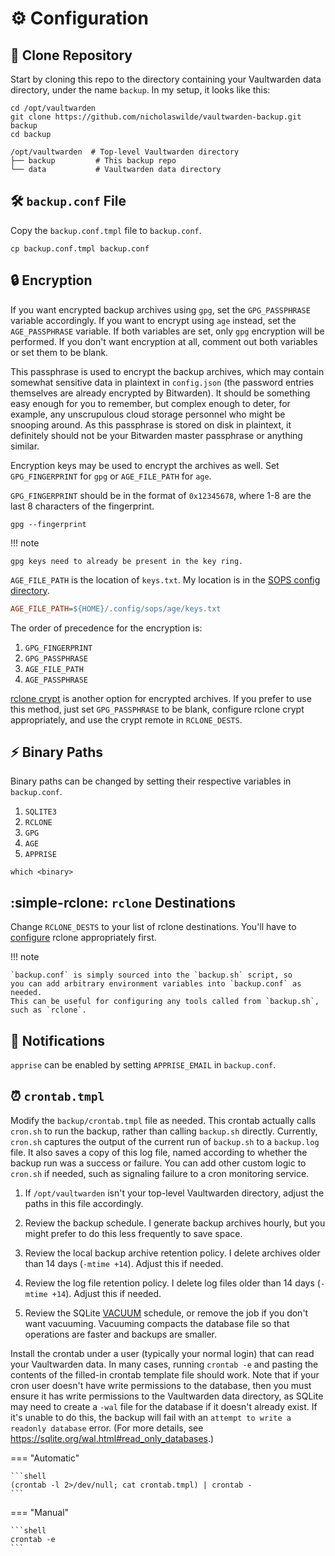 # :gear: Configuration

## :sheep: Clone Repository

Start by cloning this repo to the directory containing your Vaultwarden
data directory, under the name `backup`. In my setup, it looks like this:

```shell
cd /opt/vaultwarden
git clone https://github.com/nicholaswilde/vaultwarden-backup.git backup
cd backup
```

```shell
/opt/vaultwarden  # Top-level Vaultwarden directory
├── backup         # This backup repo
└── data           # Vaultwarden data directory
```

## :hammer_and_wrench: `backup.conf` File

Copy the `backup.conf.tmpl` file to `backup.conf`.

```shell title="/opt/vaultwarden/backup"
cp backup.conf.tmpl backup.conf
```

## :lock: Encryption

If you want encrypted backup archives using `gpg`, set the
`GPG_PASSPHRASE` variable accordingly. If you want to encrypt using
`age` instead, set the `AGE_PASSPHRASE` variable. If both variables are
set, only `gpg` encryption will be performed. If you don't want
encryption at all, comment out both variables or set them to be blank.

This passphrase is used to encrypt the backup archives, which may
contain somewhat sensitive data in plaintext in `config.json` (the
password entries themselves are already encrypted by Bitwarden). It
should be something easy enough for you to remember, but complex enough
to deter, for example, any unscrupulous cloud storage personnel who
might be snooping around. As this passphrase is stored on disk in
plaintext, it definitely should not be your Bitwarden master passphrase
or anything similar.

Encryption keys may be used to encrypt the archives as well. Set 
`GPG_FINGERPRINT` for `gpg` or `AGE_FILE_PATH` for `age`.

`GPG_FINGERPRINT` should be in the format of `0x12345678`, where 1-8 are
the last 8 characters of the fingerprint.

```shell
gpg --fingerprint
```

!!! note

    gpg keys need to already be present in the key ring.

`AGE_FILE_PATH` is the location of `keys.txt`. My location is in the [SOPS config directory][1].

```ini
AGE_FILE_PATH=${HOME}/.config/sops/age/keys.txt
```

The order of precedence for the encryption is:

1. `GPG_FINGERPRINT`
2. `GPG_PASSPHRASE`
3. `AGE_FILE_PATH`
4. `AGE_PASSPHRASE` 

[rclone crypt](https://rclone.org/crypt/) is another option for encrypted
archives. If you prefer to use this method, just set `GPG_PASSPHRASE` to
be blank, configure rclone crypt appropriately, and use the crypt remote
in `RCLONE_DESTS`.

## :zap: Binary Paths

Binary paths can be changed by setting their respective variables in `backup.conf`.

  1. `SQLITE3`
  2. `RCLONE`
  3. `GPG`
  4. `AGE`
  5. `APPRISE`

```shell title="Find binary path"
which <binary>
```

## :simple-rclone: `rclone` Destinations

Change `RCLONE_DESTS` to your list of rclone destinations. You'll have
to [configure](https://rclone.org/docs/) rclone appropriately first.
      
!!! note

    `backup.conf` is simply sourced into the `backup.sh` script, so
    you can add arbitrary environment variables into `backup.conf` as needed.
    This can be useful for configuring any tools called from `backup.sh`,
    such as `rclone`.

## :bell: Notifications

`apprise` can be enabled by setting `APPRISE_EMAIL` in `backup.conf`.

## :alarm_clock: `crontab.tmpl`

Modify the `backup/crontab.tmpl` file as needed. This crontab actually
calls `cron.sh` to run the backup, rather than calling `backup.sh` directly.
Currently, `cron.sh` captures the output of the current run of `backup.sh`
to a `backup.log` file. It also saves a copy of this log file, named
according to whether the backup run was a success or failure. You can add
other custom logic to `cron.sh` if needed, such as signaling failure to a
cron monitoring service.

1. If `/opt/vaultwarden` isn't your top-level Vaultwarden directory, adjust
   the paths in this file accordingly.

2. Review the backup schedule. I generate backup archives hourly, but you
   might prefer to do this less frequently to save space.

3. Review the local backup archive retention policy. I delete archives
   older than 14 days (`-mtime +14`). Adjust this if needed.

4. Review the log file retention policy. I delete log files older than
   14 days (`-mtime +14`). Adjust this if needed.

5. Review the SQLite [VACUUM](https://sqlite.org/lang_vacuum.html) schedule,
   or remove the job if you don't want vacuuming. Vacuuming compacts the
   database file so that operations are faster and backups are smaller.

Install the crontab under a user (typically your normal login) that can
read your Vaultwarden data. In many cases, running `crontab -e` and pasting
the contents of the filled-in crontab template file should work. Note that
if your cron user doesn't have write permissions to the database, then you
must ensure it has write permissions to the Vaultwarden data directory,
as SQLite may need to create a `-wal` file for the database if it doesn't
already exist. If it's unable to do this, the backup will fail with an
`attempt to write a readonly database` error. (For more details, see
https://sqlite.org/wal.html#read_only_databases.)

=== "Automatic"

    ```shell
    (crontab -l 2>/dev/null; cat crontab.tmpl) | crontab -
    ```

=== "Manual"

    ```shell
    crontab -e
    ```

[1]: <https://github.com/getsops/sops?tab=readme-ov-file#23encrypting-using-age>
